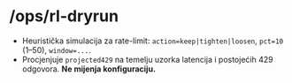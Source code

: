 # /ops/rl-dryrun
- Heuristička simulacija za rate-limit: `action=keep|tighten|loosen`, `pct=10` (1–50), `window=...`.
- Procjenjuje `projected429` na temelju uzorka latencija i postojećih 429 odgovora. **Ne mijenja konfiguraciju.**
